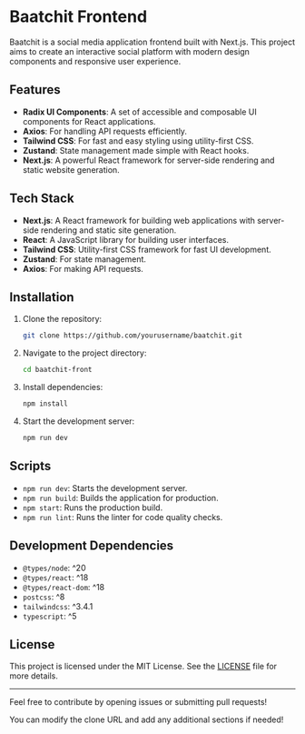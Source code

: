 # Baatchit Frontend

Baatchit is a social media application frontend built with Next.js. This project aims to create an interactive social platform with modern design components and responsive user experience.

## Features

- **Radix UI Components**: A set of accessible and composable UI components for React applications.
- **Axios**: For handling API requests efficiently.
- **Tailwind CSS**: For fast and easy styling using utility-first CSS.
- **Zustand**: State management made simple with React hooks.
- **Next.js**: A powerful React framework for server-side rendering and static website generation.

## Tech Stack

- **Next.js**: A React framework for building web applications with server-side rendering and static site generation.
- **React**: A JavaScript library for building user interfaces.
- **Tailwind CSS**: Utility-first CSS framework for fast UI development.
- **Zustand**: For state management.
- **Axios**: For making API requests.

## Installation

1. Clone the repository:

   ```bash
   git clone https://github.com/yourusername/baatchit.git
   ```

2. Navigate to the project directory:

   ```bash
   cd baatchit-front
   ```

3. Install dependencies:

   ```bash
   npm install
   ```

4. Start the development server:

   ```bash
   npm run dev
   ```

## Scripts

- `npm run dev`: Starts the development server.
- `npm run build`: Builds the application for production.
- `npm start`: Runs the production build.
- `npm run lint`: Runs the linter for code quality checks.


## Development Dependencies

- `@types/node`: ^20
- `@types/react`: ^18
- `@types/react-dom`: ^18
- `postcss`: ^8
- `tailwindcss`: ^3.4.1
- `typescript`: ^5

## License

This project is licensed under the MIT License. See the [LICENSE](LICENSE) file for more details.

---

Feel free to contribute by opening issues or submitting pull requests!

You can modify the clone URL and add any additional sections if needed!